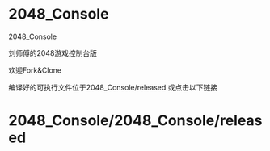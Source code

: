
# 2048_Console
2048_Console

刘师傅的2048游戏控制台版

欢迎Fork&Clone

编译好的可执行文件位于2048_Console/released
或点击以下链接
# 2048_Console/2048_Console/released
